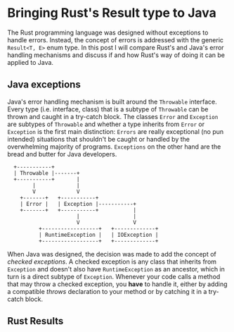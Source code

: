 # Bringing Rust's Result type to Java

The Rust programming language was designed without exceptions to handle errors. Instead, the concept of errors is addressed with the generic `Result<T, E>` enum type. In this post I will compare Rust's and Java's error handling mechanisms and discuss if and how Rust's way of doing it can be applied to Java.

## Java exceptions

Java's error handling mechanism is built around the `Throwable` interface. Every type (i.e. interface, class) that is a subtype of `Throwable` can be thrown and caught in a try-catch block. The classes `Error` and `Exception` are subtypes of `Throwable` and whether a type inherits from `Error` or `Exception` is the first main distinction: `Errors` are really exceptional (no pun intended) situations that shouldn't be caught or handled by the overwhelming majority of programs. `Exceptions` on the other hand are the bread and butter for Java developers.

```
  +-----------+
  | Throwable |-------+
  +-----------+       |
        |             |
        V             V
    +-------+   +-----------+
    | Error |   | Exception |-----------+
    +-------+   +-----------+           |
                      |                 |
                      V                 V
          +------------------+   +-------------+
          | RuntimeException |   | IOException |
          +------------------+   +-------------+
```

When Java was designed, the decision was made to add the concept of *checked exceptions*. A checked exception is any class that inherits from `Exception` and doesn't also have `RuntimeException` as an ancestor, which in turn is a direct subtype of `Exception`. Whenever your code calls a method that may throw a checked exception, you **have** to handle it, either by adding a compatible *throws* declaration to your method or by catching it in a try-catch block.

## Rust Results
